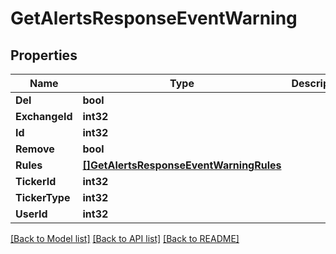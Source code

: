 # GetAlertsResponseEventWarning

## Properties

Name | Type | Description | Notes
------------ | ------------- | ------------- | -------------
**Del** | **bool** |  | [optional] 
**ExchangeId** | **int32** |  | [optional] 
**Id** | **int32** |  | [optional] 
**Remove** | **bool** |  | [optional] 
**Rules** | [**[]GetAlertsResponseEventWarningRules**](GetAlertsResponse_eventWarning_rules.md) |  | [optional] 
**TickerId** | **int32** |  | [optional] 
**TickerType** | **int32** |  | [optional] 
**UserId** | **int32** |  | [optional] 

[[Back to Model list]](../README.md#documentation-for-models) [[Back to API list]](../README.md#documentation-for-api-endpoints) [[Back to README]](../README.md)


